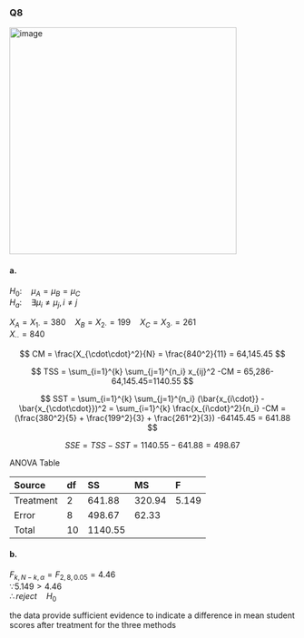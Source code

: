 ### Q8
<img width="400" alt="image" src=https://github.com/user-attachments/assets/a9a11c2a-3b90-4bab-99b9-9f9edb14769e/>

#### a.
$H_0: \quad \mu_A = \mu_B = \mu_C$  
$H_a: \quad \exists \mu_i \neq \mu_j, i \neq j$  

$X_{A} = X_{1\cdot} = 380 \quad X_{B} = X_{2\cdot} = 199 \quad X_{C} = X_{3\cdot} = 261$  
$X_{\cdot\cdot} = 840$  

$$
CM = \frac{X_{\cdot\cdot}^2}{N} = \frac{840^2}{11} = 64,145.45
$$

$$
TSS = \sum_{i=1}^{k} \sum_{j=1}^{n_i} x_{ij}^2 -CM = 65,286-64,145.45=1140.55
$$

$$
SST = \sum_{i=1}^{k} \sum_{j=1}^{n_i} (\bar{x_{i\cdot}} - \bar{x_{\cdot\cdot}})^2 = \sum_{i=1}^{k} \frac{x_{i\cdot}^2}{n_i} -CM = (\frac{380^2}{5} + \frac{199^2}{3} + \frac{261^2}{3}) -64145.45 = 641.88
$$

$$
SSE = TSS - SST = 1140.55-641.88 = 498.67
$$

ANOVA Table

| Source | df | SS | MS | F |
|:------|:------|:------|:------|:------|
| Treatment | 2 | 641.88 | 320.94 | 5.149 |
| Error | 8 | 498.67 | 62.33 |  |
| Total | 10 | 1140.55 |  |  |

#### b.

$F_{k,N-k,\alpha} = F_{2,8,0.05} = 4.46$  
$\because 5.149 > 4.46$  
$\therefore reject \quad H_0$  

the data provide sufficient evidence to indicate a difference in mean student scores after treatment for the three methods  
